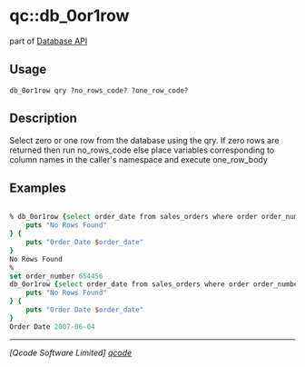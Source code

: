 qc::db_0or1row
==============

part of [Database API](../qc/wiki/DatabaseApi)

Usage
-----
`db_0or1row qry ?no_rows_code? ?one_row_code?`

Description
-----------
Select zero or one row from the database using the qry.
    If zero rows are returned then run no_rows_code else 
    place variables corresponding to column names in the caller's namespace and execute one_row_body

Examples
--------
```tcl

% db_0or1row {select order_date from sales_orders where order order_number=123} {
    puts "No Rows Found"
} {
    puts "Order Date $order_date"
}
No Rows Found
%
set order_number 654456
db_0or1row {select order_date from sales_orders where order order_number=:order_number} {
    puts "No Rows Found"
} {
    puts "Order Date $order_date"
}
Order Date 2007-06-04

```

----------------------------------
*[Qcode Software Limited] [qcode]*

[qcode]: http://www.qcode.co.uk "Qcode Software"